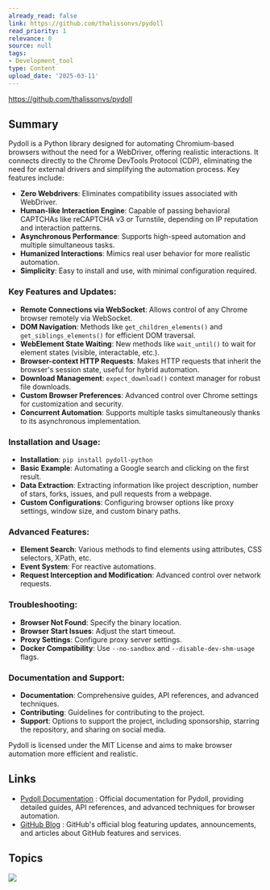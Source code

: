 ```yaml
---
already_read: false
link: https://github.com/thalissonvs/pydoll
read_priority: 1
relevance: 0
source: null
tags:
- Development_tool
type: Content
upload_date: '2025-03-11'
---
```


https://github.com/thalissonvs/pydoll
## Summary

Pydoll is a Python library designed for automating Chromium-based browsers without the need for a WebDriver, offering realistic interactions. It connects directly to the Chrome DevTools Protocol (CDP), eliminating the need for external drivers and simplifying the automation process. Key features include:

- **Zero Webdrivers**: Eliminates compatibility issues associated with WebDriver.
- **Human-like Interaction Engine**: Capable of passing behavioral CAPTCHAs like reCAPTCHA v3 or Turnstile, depending on IP reputation and interaction patterns.
- **Asynchronous Performance**: Supports high-speed automation and multiple simultaneous tasks.
- **Humanized Interactions**: Mimics real user behavior for more realistic automation.
- **Simplicity**: Easy to install and use, with minimal configuration required.

### Key Features and Updates:
- **Remote Connections via WebSocket**: Allows control of any Chrome browser remotely via WebSocket.
- **DOM Navigation**: Methods like `get_children_elements()` and `get_siblings_elements()` for efficient DOM traversal.
- **WebElement State Waiting**: New methods like `wait_until()` to wait for element states (visible, interactable, etc.).
- **Browser-context HTTP Requests**: Makes HTTP requests that inherit the browser's session state, useful for hybrid automation.
- **Download Management**: `expect_download()` context manager for robust file downloads.
- **Custom Browser Preferences**: Advanced control over Chrome settings for customization and security.
- **Concurrent Automation**: Supports multiple tasks simultaneously thanks to its asynchronous implementation.

### Installation and Usage:
- **Installation**: `pip install pydoll-python`
- **Basic Example**: Automating a Google search and clicking on the first result.
- **Data Extraction**: Extracting information like project description, number of stars, forks, issues, and pull requests from a webpage.
- **Custom Configurations**: Configuring browser options like proxy settings, window size, and custom binary paths.

### Advanced Features:
- **Element Search**: Various methods to find elements using attributes, CSS selectors, XPath, etc.
- **Event System**: For reactive automations.
- **Request Interception and Modification**: Advanced control over network requests.

### Troubleshooting:
- **Browser Not Found**: Specify the binary location.
- **Browser Start Issues**: Adjust the start timeout.
- **Proxy Settings**: Configure proxy server settings.
- **Docker Compatibility**: Use `--no-sandbox` and `--disable-dev-shm-usage` flags.

### Documentation and Support:
- **Documentation**: Comprehensive guides, API references, and advanced techniques.
- **Contributing**: Guidelines for contributing to the project.
- **Support**: Options to support the project, including sponsorship, starring the repository, and sharing on social media.

Pydoll is licensed under the MIT License and aims to make browser automation more efficient and realistic.
## Links

- [Pydoll Documentation](https://pydoll.tech/) : Official documentation for Pydoll, providing detailed guides, API references, and advanced techniques for browser automation.
- [GitHub Blog](https://github.blog) : GitHub's official blog featuring updates, announcements, and articles about GitHub features and services.

## Topics

![](topics/Library/Pydoll)